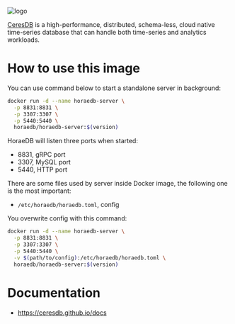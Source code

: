 ![logo](https://github.com/CeresDB/horaedb/raw/main/docs/logo/CeresDB.png)


[CeresDB](https://github.com/CeresDB/horaedb) is a high-performance, distributed, schema-less, cloud native time-series database that can handle both time-series and analytics workloads.

# How to use this image

You can use command below to start a standalone server in background:
```bash
docker run -d --name horaedb-server \
  -p 8831:8831 \
  -p 3307:3307 \
  -p 5440:5440 \
  horaedb/horaedb-server:$(version)
```

HoraeDB will listen three ports when started:

- 8831, gRPC port
- 3307, MySQL port
- 5440, HTTP port

There are some files used by server inside Docker image, the following one is the most important:
- `/etc/horaedb/horaedb.toml`, config

You overwrite config with this command:

```bash
docker run -d --name horaedb-server \
  -p 8831:8831 \
  -p 3307:3307 \
  -p 5440:5440 \
  -v $(path/to/config):/etc/horaedb/horaedb.toml \
  horaedb/horaedb-server:$(version)
```

# Documentation

- https://ceresdb.github.io/docs
